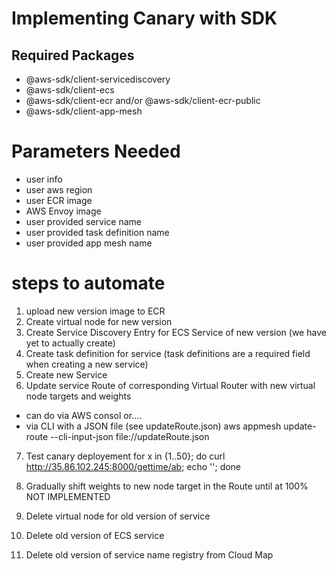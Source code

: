 # Implementing Canary with SDK

## Required Packages ##
- @aws-sdk/client-servicediscovery
- @aws-sdk/client-ecs
- @aws-sdk/client-ecr and/or @aws-sdk/client-ecr-public
- @aws-sdk/client-app-mesh

# Parameters Needed
- user info
- user aws region
- user ECR image
- AWS Envoy image
- user provided service name
- user provided task definition name
- user provided app mesh name


# steps to automate
1. upload new version image to ECR
2. Create virtual node for new version
3. Create Service Discovery Entry for ECS Service of new version (we have yet to actually create)
4. Create task definition for service (task definitions are a required field when creating a new service)
5. Create new Service
6. Update service Route of corresponding Virtual Router with new virtual node targets and weights
  - can do via AWS consol or....
  - via CLI with a JSON file (see updateRoute.json)
    aws appmesh update-route --cli-input-json file://updateRoute.json
7. Test canary deployement 
    for x in {1..50}; do curl http://35.86.102.245:8000/gettime/ab; echo ''; done

8. Gradually shift weights to new node target in the Route until at 100% NOT IMPLEMENTED
9. Delete virtual node for old version of service


10. Delete old version of ECS service
11. Delete old version of service name registry from Cloud Map
